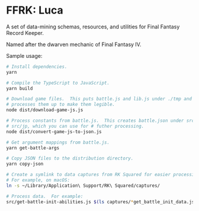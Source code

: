 # FFRK: Luca

A set of data-mining schemas, resources, and utilities for Final Fantasy Record Keeper.

Named after the dwarven mechanic of Final Fantasy IV.

Sample usage:

```sh
# Install dependencies.
yarn

# Compile the TypeScript to JavaScript.
yarn build

# Download game files.  This puts battle.js and lib.js under ./tmp and
# processes them up to make them legible.
node dist/download-game-js.js

# Process constants from battle.js.  This creates battle.json under src/gl and 
# src/jp, which you can use for # futher processing.
node dist/convert-game-js-to-json.js

# Get argument mappings from battle.js.
yarn get-battle-args

# Copy JSON files to the distribution directory.
yarn copy-json

# Create a symlink to data captures from RK Squared for easier processing.
# For example, on macOS:
ln -s ~/Library/Application\ Support/RK\ Squared/captures/

# Process data.  For example:
src/get-battle-init-abilities.js $(ls captures/*get_battle_init_data.json | tail -n 1)
```
